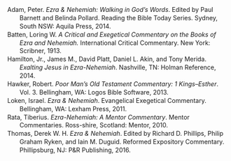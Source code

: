<div class="csl-bib-body" style="line-height: 1.35; margin-left: 2em; text-indent:-2em;">
  <div class="csl-entry">Adam, Peter. <i>Ezra &amp; Nehemiah: Walking in God’s Words</i>. Edited by Paul Barnett and Belinda Pollard. Reading the Bible Today Series. Sydney, South NSW: Aquila Press, 2014.</div>
  <span class="Z3988" title="url_ver=Z39.88-2004&amp;ctx_ver=Z39.88-2004&amp;rfr_id=info%3Asid%2Fzotero.org%3A2&amp;rft_val_fmt=info%3Aofi%2Ffmt%3Akev%3Amtx%3Abook&amp;rft.genre=book&amp;rft.btitle=Ezra%20%26%20Nehemiah%3A%20Walking%20in%20God%E2%80%99s%20Words&amp;rft.place=Sydney%2C%20South%20NSW&amp;rft.publisher=Aquila%20Press&amp;rft.series=Reading%20the%20Bible%20Today%20Series&amp;rft.aufirst=Peter&amp;rft.aulast=Adam&amp;rft.au=Peter%20Adam&amp;rft.au=Paul%20Barnett&amp;rft.au=Belinda%20Pollard&amp;rft.date=2014"></span>
  <div class="csl-entry">Batten, Loring W. <i>A Critical and Exegetical Commentary on the Books of Ezra and Nehemiah.</i> International Critical Commentary. New York: Scribner, 1913.</div>
  <span class="Z3988" title="url_ver=Z39.88-2004&amp;ctx_ver=Z39.88-2004&amp;rfr_id=info%3Asid%2Fzotero.org%3A2&amp;rft_val_fmt=info%3Aofi%2Ffmt%3Akev%3Amtx%3Abook&amp;rft.genre=book&amp;rft.btitle=A%20critical%20and%20exegetical%20commentary%20on%20the%20books%20of%20Ezra%20and%20Nehemiah.&amp;rft.place=New%20York&amp;rft.publisher=Scribner&amp;rft.series=International%20Critical%20Commentary&amp;rft.aufirst=Loring%20W.&amp;rft.aulast=Batten&amp;rft.au=Loring%20W.%20Batten&amp;rft.date=1913"></span>
  <div class="csl-entry">Hamilton, Jr., James M., David Platt, Daniel L. Akin, and Tony Merida. <i>Exalting Jesus in Ezra-Nehemiah</i>. Nashville, TN: Holman Reference, 2014.</div>
  <span class="Z3988" title="url_ver=Z39.88-2004&amp;ctx_ver=Z39.88-2004&amp;rfr_id=info%3Asid%2Fzotero.org%3A2&amp;rft_val_fmt=info%3Aofi%2Ffmt%3Akev%3Amtx%3Abook&amp;rft.genre=book&amp;rft.btitle=Exalting%20Jesus%20in%20Ezra-Nehemiah&amp;rft.place=Nashville%2C%20TN&amp;rft.publisher=Holman%20Reference&amp;rft.aufirst=Jr.%2C%20James%20M.&amp;rft.aulast=Hamilton&amp;rft.au=Jr.%2C%20James%20M.%20Hamilton&amp;rft.au=David%20Platt&amp;rft.au=Daniel%20L.%20Akin&amp;rft.au=Tony%20Merida&amp;rft.date=2014"></span>
  <div class="csl-entry">Hawker, Robert. <i>Poor Man’s Old Testament Commentary: 1 Kings–Esther</i>. Vol. 3. Bellingham, WA: Logos Bible Software, 2013.</div>
  <span class="Z3988" title="url_ver=Z39.88-2004&amp;ctx_ver=Z39.88-2004&amp;rfr_id=info%3Asid%2Fzotero.org%3A2&amp;rft_val_fmt=info%3Aofi%2Ffmt%3Akev%3Amtx%3Abook&amp;rft.genre=book&amp;rft.btitle=Poor%20Man%E2%80%99s%20Old%20Testament%20Commentary%3A%201%20Kings%E2%80%93Esther&amp;rft.place=Bellingham%2C%20WA&amp;rft.publisher=Logos%20Bible%20Software&amp;rft.aufirst=Robert&amp;rft.aulast=Hawker&amp;rft.au=Robert%20Hawker&amp;rft.date=2013"></span>
  <div class="csl-entry">Loken, Israel. <i>Ezra &amp; Nehemiah</i>. Evangelical Exegetical Commentary. Bellingham, WA: Lexham Press, 2011.</div>
  <span class="Z3988" title="url_ver=Z39.88-2004&amp;ctx_ver=Z39.88-2004&amp;rfr_id=info%3Asid%2Fzotero.org%3A2&amp;rft_val_fmt=info%3Aofi%2Ffmt%3Akev%3Amtx%3Abook&amp;rft.genre=book&amp;rft.btitle=Ezra%20%26%20Nehemiah&amp;rft.place=Bellingham%2C%20WA&amp;rft.publisher=Lexham%20Press&amp;rft.series=Evangelical%20Exegetical%20Commentary&amp;rft.aufirst=Israel&amp;rft.aulast=Loken&amp;rft.au=Israel%20Loken&amp;rft.date=2011"></span>
  <div class="csl-entry">Rata, Tiberius. <i>Ezra-Nehemiah: A Mentor Commentary</i>. Mentor Commentaries. Ross-shire, Scotland: Mentor, 2010.</div>
  <span class="Z3988" title="url_ver=Z39.88-2004&amp;ctx_ver=Z39.88-2004&amp;rfr_id=info%3Asid%2Fzotero.org%3A2&amp;rft_val_fmt=info%3Aofi%2Ffmt%3Akev%3Amtx%3Abook&amp;rft.genre=book&amp;rft.btitle=Ezra-Nehemiah%3A%20A%20Mentor%20Commentary&amp;rft.place=Ross-shire%2C%20Scotland&amp;rft.publisher=Mentor&amp;rft.series=Mentor%20Commentaries&amp;rft.aufirst=Tiberius&amp;rft.aulast=Rata&amp;rft.au=Tiberius%20Rata&amp;rft.date=2010"></span>
  <div class="csl-entry">Thomas, Derek W. H. <i>Ezra &amp; Nehemiah</i>. Edited by Richard D. Phillips, Philip Graham Ryken, and Iain M. Duguid. Reformed Expository Commentary. Phillipsburg, NJ: P&amp;R Publishing, 2016.</div>
  <span class="Z3988" title="url_ver=Z39.88-2004&amp;ctx_ver=Z39.88-2004&amp;rfr_id=info%3Asid%2Fzotero.org%3A2&amp;rft_val_fmt=info%3Aofi%2Ffmt%3Akev%3Amtx%3Abook&amp;rft.genre=book&amp;rft.btitle=Ezra%20%26%20Nehemiah&amp;rft.place=Phillipsburg%2C%20NJ&amp;rft.publisher=P%26R%20Publishing&amp;rft.series=Reformed%20Expository%20Commentary&amp;rft.aufirst=Derek%20W.%20H.&amp;rft.aulast=Thomas&amp;rft.au=Derek%20W.%20H.%20Thomas&amp;rft.au=Richard%20D.%20Phillips&amp;rft.au=Philip%20Graham%20Ryken&amp;rft.au=Iain%20M.%20Duguid&amp;rft.date=2016"></span>
</div>
